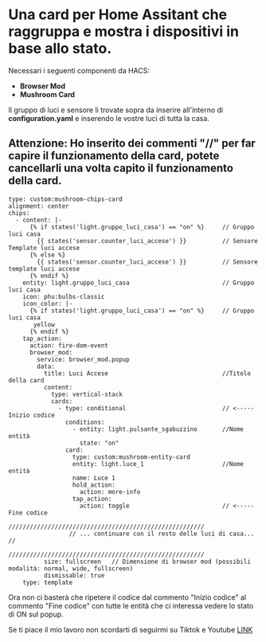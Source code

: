 # **Una card per Home Assitant che raggruppa e mostra i dispositivi in base allo stato.**

Necessari i seguenti componenti da HACS:
  - **Browser Mod**
  - **Mushroom Card**

Il gruppo di luci e sensore li trovate sopra da inserire all'interno di **configuration.yaml** e inserendo le vostre luci di tutta la casa.

## Attenzione: Ho inserito dei commenti "//" per far capire il funzionamento della card, potete cancellarli una volta capito il funzionamento della card.

```
type: custom:mushroom-chips-card
alignment: center
chips:
  - content: |-
      {% if states('light.gruppo_luci_casa') == "on" %}     // Gruppo luci casa
        {{ states('sensor.counter_luci_accese') }}          // Sensore Template luci accese 
      {% else %}
        {{ states('sensor.counter_luci_accese') }}          // Sensore template luci accese 
      {% endif %}
    entity: light.gruppo_luci_casa                          // Gruppo luci casa
    icon: phu:bulbs-classic
    icon_color: |-
      {% if states('light.gruppo_luci_casa') == "on" %}     // Gruppo luci casa
       yellow 
      {% endif %}
    tap_action:
      action: fire-dom-event
      browser_mod:
        service: browser_mod.popup
        data:
          title: Luci Accese                                //Titolo della card
          content:
            type: vertical-stack
            cards:
              - type: conditional                           // <----- Inizio codice
                conditions:
                  - entity: light.pulsante_sgabuzzino       //Nome entità 
                    state: "on"
                card:
                  type: custom:mushroom-entity-card
                  entity: light.luce_1                      //Nome entità 
                  name: Luce 1
                  hold_action:
                    action: more-info
                  tap_action:
                    action: toggle                          // <----- Fine codice
                 ///////////////////////////////////////////////////////
                 // ... continuare con il resto delle luci di casa... //
                 ///////////////////////////////////////////////////////
          size: fullscreen   // Dimensione di browser mod (possibili modalità: normal, wide, fullscreen)
          dismissable: true
    type: template
```

Ora non ci basterà che ripetere il codice dal commento "Inizio codice" al commento "Fine codice" con tutte le entità che ci interessa vedere lo stato di ON sul popup.

Se ti piace il mio lavoro non scordarti di seguirmi su Tiktok e Youtube [LINK](https://linktr.ee/lotablet)




